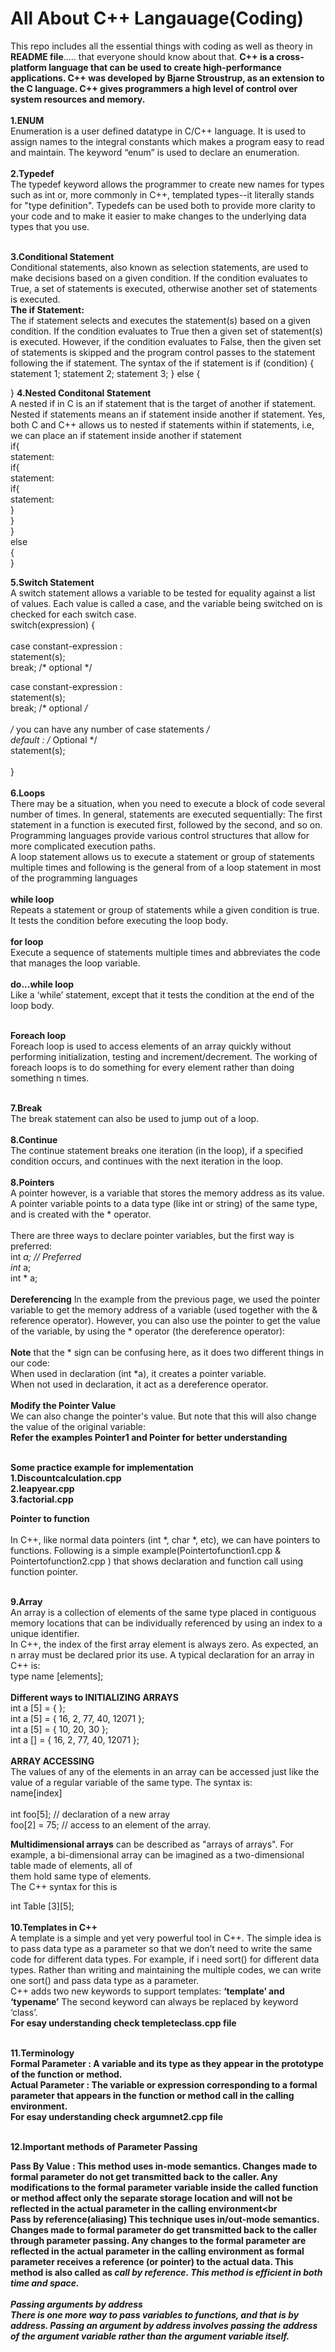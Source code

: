 # All About C++ Langauage(Coding)
 This repo includes all the essential things with coding as well as theory in <b>README file</b>..... that everyone should know about that.
<b>C++ is a cross-platform language that can be used to create high-performance applications. C++ was developed by Bjarne Stroustrup, as an extension to the C language. C++ gives programmers a high level of control over system resources and memory.</b><br><br>
<b>1.ENUM</b><br>
Enumeration is a user defined datatype in C/C++ language. It is used to assign names to the integral constants which makes a program easy to read and maintain. The keyword “enum” is used to declare an enumeration.
<br>
<br>
<b>2.Typedef</b><br>
The typedef keyword allows the programmer to create new names for types such as int or, more commonly in C++, templated types--it literally stands for "type definition". Typedefs can be used both to provide more clarity to your code and to make it easier to make changes to the underlying data types that you use.<br><br>

<b>3.Conditional Statement</b><br>
Conditional statements, also known as selection statements, are used to make decisions based on a given condition. If the condition evaluates to True, a set of statements is executed, otherwise another set of statements is executed.<br>
<b>The if Statement:</b><br> The if statement selects and executes the statement(s) based on a given condition. If the condition evaluates to True then a given set of statement(s) is executed. However, if the condition evaluates to False, then the given set of statements is skipped and the program control passes to the statement following the if statement. The syntax of the if statement is
if (condition) {
  statement 1;
  statement 2;
  statement 3;
}
else
{

}
<b>4.Nested Conditonal Statement</b><br>
A nested if in C is an if statement that is the target of another if statement. Nested if statements means an if statement inside another if statement. Yes, both C and C++ allows us to nested if statements within if statements, i.e, we can place an if statement inside another if statement<br>
if{<br>
   statement:<br>
  if{<br>
    statement:<br>
    if{<br>
     statement:<br>
     }<br>
     }<br>
     }<br>
     else<br>
     {<br>
         }
         <br>
         
<b>5.Switch Statement</b><br>
A switch statement allows a variable to be tested for equality against a list of values. Each value is called a case, and the variable being switched on is checked for each switch case.<br>
switch(expression) {<br>
<br>
   case constant-expression  :<br>
      statement(s);<br>
      break; /* optional */<br>
	
   case constant-expression  :<br>
      statement(s);<br>
      break; /* optional */<br>
  <br>
   /* you can have any number of case statements */<br>
   default : /* Optional */<br>
   statement(s);<br>
   <br>
}<br><br>
<b>6.Loops</b><br>
There may be a situation, when you need to execute a block of code several number of times. In general, statements are executed sequentially: The first statement in a function is executed first, followed by the second, and so on.<br>
Programming languages provide various control structures that allow for more complicated execution paths.<br>
A loop statement allows us to execute a statement or group of statements multiple times and following is the general from of a loop statement in most of the programming languages<br><br>
<b>while loop</b><br>
Repeats a statement or group of statements while a given condition is true. It tests the condition before executing the loop body.<br><br>
<b>for loop</b><br>
Execute a sequence of statements multiple times and abbreviates the code that manages the loop variable.<br><br>
<b>do...while loop</b><br>
Like a ‘while’ statement, except that it tests the condition at the end of the loop body.<br><br>

<b>Foreach loop</b><br>
Foreach loop is used to access elements of an array quickly without performing initialization, testing and increment/decrement. The working of foreach loops is to do something for every element rather than doing something n times.<br><br>

<b>7.Break </b><br>
The break statement can also be used to jump out of a loop.<br><br>
<b>8.Continue</b></br>
The continue statement breaks one iteration (in the loop), if a specified condition occurs, and continues with the next iteration in the loop.<br><br>
<b>8.Pointers</b></br>
A pointer however, is a variable that stores the memory address as its value.<br>
A pointer variable points to a data type (like int or string) of the same type, and is created with the * operator.<br><br>
There are three ways to declare pointer variables, but the first way is preferred:<br>
int *a; // Preferred<br>
int* a;<br>
int * a;<br><br>
<b>Dereferencing</b>
In the example from the previous page, we used the pointer variable to get the memory address of a variable (used together with the & reference operator). However, you can also use the pointer to get the value of the variable, by using the * operator (the dereference operator):<br><br>
<b>Note</b> that the * sign can be confusing here, as it does two different things in our code:<br>
When used in declaration (int *a), it creates a pointer variable.<br>
When not used in declaration, it act as a dereference operator.<br><br>
<b>Modify the Pointer Value</b><br>
We can also change the pointer's value. But note that this will also change the value of the original variable:<br>
<b>Refer the examples Pointer1 and Pointer for better understanding</b><br><br> 

<b>Some practice example for implementation </b><br>
<b>1.Discountcalculation.cpp</b><br>
<b>2.leapyear.cpp</b><br>
<b>3.factorial.cpp</b><br>

<b>Pointer to function</b><br><br>
In C++, like normal data pointers (int *, char *, etc), we can have pointers to functions. Following is a simple example(Pointertofunction1.cpp & Pointertofunction2.cpp ) that shows declaration and function call using function pointer.<br><br>

<b>9.Array</b><br>
An array is a collection of elements of the same type placed in contiguous memory locations that can be individually referenced by using an index to a unique identifier.<br>
In C++, the index of the first array element is always zero. As expected, an n array must be declared prior its use. A typical declaration for an array in C++ is:<br>
type name [elements];<br><br>
<b>Different ways to INITIALIZING ARRAYS</b><br>
int a [5] = { }; <br>
int a [5] = { 16, 2, 77, 40, 12071 };  <br>
int a [5] = { 10, 20, 30 };<br>
int a [] = { 16, 2, 77, 40, 12071 };<br>
<br>
<b>ARRAY ACCESSING</b><br>
The values of any of the elements in an array can be accessed just like the value of a regular variable of the same type. The syntax is:<br>
name[index]
<br><br>
int foo[5];         // declaration of a new array<br>
foo[2] = 75;        // access to an element of the array. <br> 

<b>Multidimensional arrays</b> can be described as "arrays of arrays". For example, a bi-dimensional array can be imagined as a two-dimensional table made of elements, all of<br> them hold same type of elements.<br>
The C++ syntax for this is<br>

int Table [3][5];<br><br>
<b>10.Templates in C++</b><br>
A template is a simple and yet very powerful tool in C++. The simple idea is to pass data type as a parameter so that we don’t need to write the same code for different data types. For example, if i need sort() for different data types. Rather than writing and maintaining the multiple codes, we can write one sort() and pass data type as a parameter.
<br>
C++ adds two new keywords to support templates: <b>‘template’ and ‘typename’</b> The second keyword can always be replaced by keyword ‘class’.<br>
	<b>For esay understanding check templeteclass.cpp file</b> <br>
	<br>
	
<b>11.Terminology</b>
<br>
	<b>Formal Parameter<b> : A variable and its type as they appear in the prototype of the function or method.<br>
	<b>Actual Parameter</b> : The variable or expression corresponding to a formal parameter that appears in the function or method call in the calling environment.<br>
	For esay understanding check argumnet2.cpp file<br>

<br>
<b>12.Important methods of Parameter Passing</b>

<b>Pass By Value</b> : This method uses in-mode semantics. Changes made to formal parameter do not get transmitted back to the caller. Any modifications to the formal 		parameter variable inside the called function or method affect only the separate storage location and will not be reflected in the actual parameter in the calling	 	environment<br<br>
<b>Pass by reference(aliasing)</b>
This technique uses in/out-mode semantics. Changes made to formal parameter do get transmitted back to the caller through parameter passing. Any changes to the formal 		parameter are reflected in the actual parameter in the calling environment as formal parameter receives a reference (or pointer) to the actual data. This method is also 	called as <em>call by reference. This method is efficient in both time and space.<br><br>
<b>Passing arguments by address</b><br>
There is one more way to pass variables to functions, and that is by address. Passing an argument by address involves passing the address of the argument variable rather 	than the argument variable itself.
	
